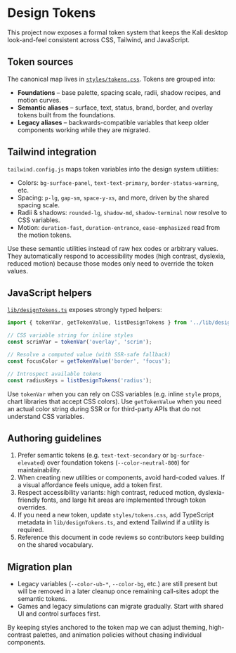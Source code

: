 # Design Tokens

This project now exposes a formal token system that keeps the Kali desktop look-and-feel consistent across CSS, Tailwind, and JavaScript.

## Token sources

The canonical map lives in [`styles/tokens.css`](../styles/tokens.css). Tokens are grouped into:

- **Foundations** – base palette, spacing scale, radii, shadow recipes, and motion curves.
- **Semantic aliases** – surface, text, status, brand, border, and overlay tokens built from the foundations.
- **Legacy aliases** – backwards-compatible variables that keep older components working while they are migrated.

## Tailwind integration

`tailwind.config.js` maps token variables into the design system utilities:

- Colors: `bg-surface-panel`, `text-text-primary`, `border-status-warning`, etc.
- Spacing: `p-lg`, `gap-sm`, `space-y-xs`, and more, driven by the shared spacing scale.
- Radii & shadows: `rounded-lg`, `shadow-md`, `shadow-terminal` now resolve to CSS variables.
- Motion: `duration-fast`, `duration-entrance`, `ease-emphasized` read from the motion tokens.

Use these semantic utilities instead of raw hex codes or arbitrary values. They automatically respond to accessibility modes (high contrast, dyslexia, reduced motion) because those modes only need to override the token values.

## JavaScript helpers

[`lib/designTokens.ts`](../lib/designTokens.ts) exposes strongly typed helpers:

```ts
import { tokenVar, getTokenValue, listDesignTokens } from '../lib/designTokens';

// CSS variable string for inline styles
const scrimVar = tokenVar('overlay', 'scrim');

// Resolve a computed value (with SSR-safe fallback)
const focusColor = getTokenValue('border', 'focus');

// Introspect available tokens
const radiusKeys = listDesignTokens('radius');
```

Use `tokenVar` when you can rely on CSS variables (e.g. inline `style` props, chart libraries that accept CSS colors). Use `getTokenValue` when you need an actual color string during SSR or for third-party APIs that do not understand CSS variables.

## Authoring guidelines

1. Prefer semantic tokens (e.g. `text-text-secondary` or `bg-surface-elevated`) over foundation tokens (`--color-neutral-800`) for maintainability.
2. When creating new utilities or components, avoid hard-coded values. If a visual affordance feels unique, add a token first.
3. Respect accessibility variants: high contrast, reduced motion, dyslexia-friendly fonts, and large hit areas are implemented through token overrides.
4. If you need a new token, update `styles/tokens.css`, add TypeScript metadata in `lib/designTokens.ts`, and extend Tailwind if a utility is required.
5. Reference this document in code reviews so contributors keep building on the shared vocabulary.

## Migration plan

- Legacy variables (`--color-ub-*`, `--color-bg`, etc.) are still present but will be removed in a later cleanup once remaining call-sites adopt the semantic tokens.
- Games and legacy simulations can migrate gradually. Start with shared UI and control surfaces first.

By keeping styles anchored to the token map we can adjust theming, high-contrast palettes, and animation policies without chasing individual components.
